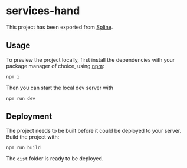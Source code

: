 # services-hand

This project has been exported from [Spline](https://spline.design/).

## Usage

To preview the project locally, first install the dependencies with your package manager of choice, using [npm](https://www.npmjs.com/):

```
npm i
```

Then you can start the local dev server with

```
npm run dev
```

## Deployment

The project needs to be built before it could be deployed to your server. Build the project with:

```
npm run build
```

The `dist` folder is ready to be deployed.


